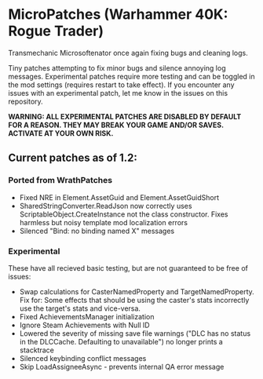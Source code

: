 # MicroPatches (Warhammer 40K: Rogue Trader)

Transmechanic Microsoftenator once again fixing bugs and cleaning logs.

Tiny patches attempting to fix minor bugs and silence annoying log messages.
Experimental patches require more testing and can be toggled in the mod settings (requires restart to take effect).
If you encounter any issues with an experimental patch, let me know in the issues on this repository.

**WARNING: ALL EXPERIMENTAL PATCHES ARE DISABLED BY DEFAULT FOR A REASON. THEY MAY BREAK YOUR GAME AND/OR SAVES. ACTIVATE AT YOUR OWN RISK.**

## Current patches as of 1.2:

### Ported from WrathPatches

- Fixed NRE in Element.AssetGuid and Element.AssetGuidShort
- SharedStringConverter.ReadJson now correctly uses ScriptableObject.CreateInstance not the class constructor. Fixes harmless but noisy template mod localization errors
- Silenced "Bind: no binding named X" messages

### Experimental

These have all recieved basic testing, but are not guaranteed to be free of issues:

- Swap calculations for CasterNamedProperty and TargetNamedProperty. Fix for: Some effects that should be using the caster's stats incorrectly use the target's stats and vice-versa.
- Fixed AchievementsManager initialization
- Ignore Steam Achievements with Null ID
- Lowered the severity of missing save file warnings ("DLC has no status in the DLCCache. Defaulting to unavailable") no longer prints a stacktrace
- Silenced keybinding conflict messages
- Skip LoadAssigneeAsync - prevents internal QA error message
